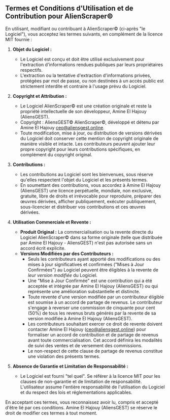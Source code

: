 ## Termes et Conditions d'Utilisation et de Contribution pour AlienScraper©

En utilisant, modifiant ou contribuant à AlienScraper© (ci-après "le Logiciel"), vous acceptez les termes suivants, en complément de la licence MIT fournie :

1.  **Objet du Logiciel :**
    *   Le Logiciel est conçu et doit être utilisé exclusivement pour l'extraction d'informations rendues publiques par leurs propriétaires respectifs.
    *   L'extraction ou la tentative d'extraction d'informations privées, protégées par mot de passe, ou non destinées à un accès public est strictement interdite et contraire à l'usage prévu du Logiciel.

2.  **Copyright et Attribution :**
    *   Le Logiciel AlienScraper© est une création originale et reste la propriété intellectuelle de son développeur, Amine El Hajouy (AliensGEST).
    *   Copyright : AliensGEST© AlienScraper©, développé et détenu par Amine El Hajouy <ceo@aliensgest.online>.
    *   Toute modification, mise à jour, ou distribution de versions dérivées du Logiciel doit conserver cette mention de copyright originale de manière visible et intacte. Les contributeurs peuvent ajouter leur propre copyright pour leurs contributions spécifiques, en complément du copyright original.

3.  **Contributions :**
    *   Les contributions au Logiciel sont les bienvenues, sous réserve qu'elles respectent l'objet du Logiciel et les présents termes.
    *   En soumettant des contributions, vous accordez à Amine El Hajouy (AliensGEST) une licence perpétuelle, mondiale, non exclusive, gratuite, libre de droits et irrévocable pour reproduire, préparer des œuvres dérivées, afficher publiquement, exécuter publiquement, sous-licencier et distribuer vos contributions et ces œuvres dérivées.

4.  **Utilisation Commerciale et Revente :**
    *   **Produit Original :** La commercialisation ou la revente directe du Logiciel AlienScraper© dans sa forme originale (telle que distribuée par Amine El Hajouy - AliensGEST) n'est pas autorisée sans un accord écrit explicite.
    *   **Versions Modifiées par des Contributeurs :**
        *   Seuls les contributeurs ayant apporté des modifications ou des mises à jour significatives et confirmées ("Mises à Jour Confirmées") au Logiciel peuvent être éligibles à la revente de *leur version modifiée* du Logiciel.
        *   Une "Mise à Jour Confirmée" est une contribution qui a été acceptée et intégrée par Amine El Hajouy (AliensGEST) ou qui représente une amélioration substantielle et distincte.
        *   Toute revente d'une version modifiée par un contributeur éligible est soumise à un accord de partage de revenus. Le contributeur s'engage à reverser une commission de cinquante pour cent (50%) de tous les revenus bruts générés par la revente de sa version modifiée à Amine El Hajouy (AliensGEST).
        *   Les contributeurs souhaitant exercer ce droit de revente doivent contacter Amine El Hajouy (<ceo@aliensgest.online>) pour formaliser un accord de contribution et de partage de revenus avant toute commercialisation. Cet accord définira les modalités de suivi des ventes et de versement des commissions.
        *   Le non-respect de cette clause de partage de revenus constitue une violation des présents termes.

5.  **Absence de Garantie et Limitation de Responsabilité :**
    *   Le Logiciel est fourni "tel quel". Se référer à la licence MIT pour les clauses de non-garantie et de limitation de responsabilité. L'utilisateur assume l'entière responsabilité de l'utilisation du Logiciel et du respect des lois et réglementations applicables.

En acceptant ces termes, vous reconnaissez avoir lu, compris et accepté d'être lié par ces conditions. Amine El Hajouy (AliensGEST) se réserve le droit de modifier ces termes à tout moment.